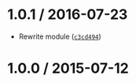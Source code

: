 <!--remark setext-->

<!--lint disable no-multiple-toplevel-headings-->

1.0.1 / 2016-07-23
==================

*   Rewrite module ([`c3cd494`](https://github.com/wooorm/ccount/commit/c3cd494))

1.0.0 / 2015-07-12
==================
